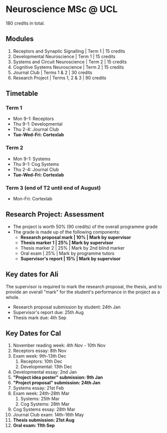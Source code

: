 # Neuroscience MSc @ UCL

180 credits in total.

## Modules

1. Receptors and Synaptic Signalling | Term 1 | 15 credits
2. Developmental Neuroscience | Term 1 | 15 credits
3. Systems and Circuit Neuroscience | Term 2 | 15 credits
4. Cognitive Systems Neuroscience | Term 2 | 15 credits
5. Journal Club | Terms 1 & 2 | 30 credits
6. Research Project | Terms 1, 2 & 3 | 90 credits

## Timetable

### Term 1

- Mon 9-1: Receptors
- Thu 9-1: Developmental
- Thu 2-4: Journal Club
- **Tue-Wed-Fri: Cortexlab**

### Term 2

- Mon 9-1: Systems
- Thu 9-1: Cog Systems
- Thu 2-4: Journal Club
- **Tue-Wed-Fri: Cortexlab**
  
### Term 3 (end of T2 until end of August)

- Mon-Fri: Cortexlab

## Research Project: Assessment

- The project is worth 50% (90 credits) of the overall programme grade
- The grade is made up of the following components:
  - **Research proposal mark | 10% | Mark by supervisor**
  - **Thesis marker 1 | 25% | Mark by supervisor**
  - Thesis marker 2 | 25% | Mark by 2nd blind marker
  - Oral exam | 25% | Mark by programme tutors
  - **Supervisor's report | 15% | Mark by supervisor**

## Key dates for Ali

The supervisor is required to mark the research proposal, the thesis, and to provide an overall "mark" for the student's performance in the project as a whole.

- Research proposal submission by student: 24th Jan
- Supervisor's report due: 25th Aug
- Thesis mark due: 4th Sep

## Key Dates for Cal

1. November reading week: 4th Nov - 10th Nov
2. Receptors essay: 8th Nov
3. Exam week: 9th-13th Dec
   1. Receptors: 10th Dec
   2. Developmental: 13th Dec
4. Developmental essay: 2nd Jan
5. **"Project idea poster" submission: 9th Jan**
6. **"Project proposal" submission: 24th Jan**
7. Systems essay: 21st Feb
8. Exam week: 24th-28th Mar
   1. Systems: 25th Mar
   2. Cog Systems: 28th Mar
9.  Cog Systems essay: 28th Mar
10. Journal Club exam: 14th-16th May 
11. **Thesis submission: 21st Aug**
12. **Oral exam: 11th Sep**

